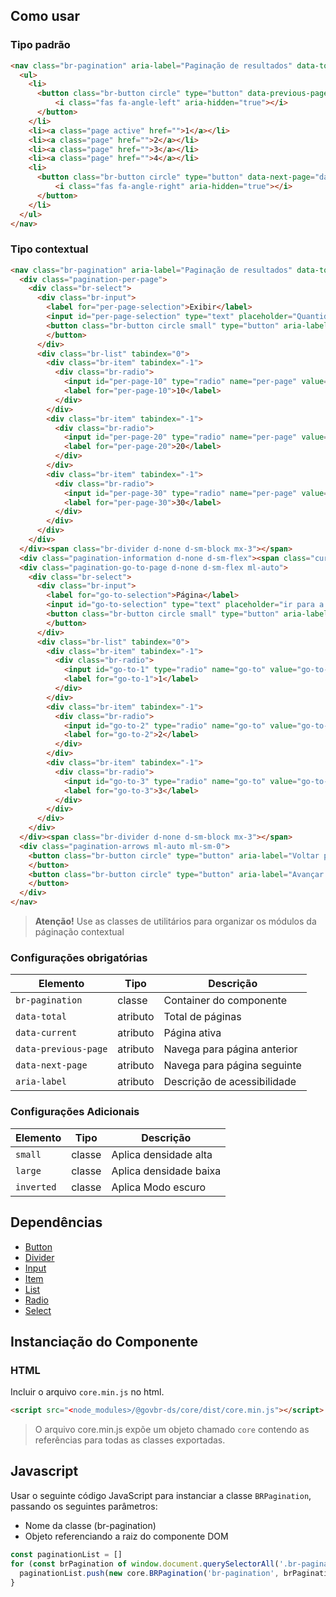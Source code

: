 [version]: # (10.0.4)

## Como usar

### Tipo padrão

```html
<nav class="br-pagination" aria-label="Paginação de resultados" data-total="4" data-current="1">
  <ul>
    <li>
      <button class="br-button circle" type="button" data-previous-page="data-previous-page" aria-label="Página anterior">
          <i class="fas fa-angle-left" aria-hidden="true"></i>
      </button>
    </li>
    <li><a class="page active" href="">1</a></li>
    <li><a class="page" href="">2</a></li>
    <li><a class="page" href="">3</a></li>
    <li><a class="page" href="">4</a></li>
    <li>
      <button class="br-button circle" type="button" data-next-page="data-next-page" aria-label="Página seguinte">
          <i class="fas fa-angle-right" aria-hidden="true"></i>
      </button>
    </li>
  </ul>
</nav>
```

### Tipo contextual

```html
<nav class="br-pagination" aria-label="Paginação de resultados" data-total="50" data-current="1" data-per-page="20">
  <div class="pagination-per-page">
    <div class="br-select">
      <div class="br-input">
        <label for="per-page-selection">Exibir</label>
        <input id="per-page-selection" type="text" placeholder="Quantidade de linhas"/>
        <button class="br-button circle small" type="button" aria-label="Exibir lista" tabindex="-1" data-trigger="data-trigger"><i class="fas fa-angle-down"></i>
        </button>
      </div>
      <div class="br-list" tabindex="0">
        <div class="br-item" tabindex="-1">
          <div class="br-radio">
            <input id="per-page-10" type="radio" name="per-page" value="per-page-10" checked="checked"/>
            <label for="per-page-10">10</label>
          </div>
        </div>
        <div class="br-item" tabindex="-1">
          <div class="br-radio">
            <input id="per-page-20" type="radio" name="per-page" value="per-page-20"/>
            <label for="per-page-20">20</label>
          </div>
        </div>
        <div class="br-item" tabindex="-1">
          <div class="br-radio">
            <input id="per-page-30" type="radio" name="per-page" value="per-page-30"/>
            <label for="per-page-30">30</label>
          </div>
        </div>
      </div>
    </div>
  </div><span class="br-divider d-none d-sm-block mx-3"></span>
  <div class="pagination-information d-none d-sm-flex"><span class="current">1</span>&ndash;<span class="per-page">20</span>&nbsp;de&nbsp;<span class="total">50</span>&nbsp;itens</div>
  <div class="pagination-go-to-page d-none d-sm-flex ml-auto">
    <div class="br-select">
      <div class="br-input">
        <label for="go-to-selection">Página</label>
        <input id="go-to-selection" type="text" placeholder="ir para a página"/>
        <button class="br-button circle small" type="button" aria-label="Exibir lista" tabindex="-1" data-trigger="data-trigger"><i class="fas fa-angle-down"></i>
        </button>
      </div>
      <div class="br-list" tabindex="0">
        <div class="br-item" tabindex="-1">
          <div class="br-radio">
            <input id="go-to-1" type="radio" name="go-to" value="go-to-1" checked="checked"/>
            <label for="go-to-1">1</label>
          </div>
        </div>
        <div class="br-item" tabindex="-1">
          <div class="br-radio">
            <input id="go-to-2" type="radio" name="go-to" value="go-to-2"/>
            <label for="go-to-2">2</label>
          </div>
        </div>
        <div class="br-item" tabindex="-1">
          <div class="br-radio">
            <input id="go-to-3" type="radio" name="go-to" value="go-to-3"/>
            <label for="go-to-3">3</label>
          </div>
        </div>
      </div>
    </div>
  </div><span class="br-divider d-none d-sm-block mx-3"></span>
  <div class="pagination-arrows ml-auto ml-sm-0">
    <button class="br-button circle" type="button" aria-label="Voltar página"><i class="fas fa-angle-left" aria-hidden="true"></i>
    </button>
    <button class="br-button circle" type="button" aria-label="Avançar página"><i class="fas fa-angle-right" aria-hidden="true"></i>
    </button>
  </div>
</nav>
```

> **Atenção!** Use as classes de utilitários para organizar os módulos da páginação contextual

### Configurações obrigatórias

| Elemento             | Tipo     | Descrição                   |
| -------------------- | -------- | --------------------------- |
| `br-pagination`      | classe   | Container do componente     |
| `data-total`         | atributo | Total de páginas            |
| `data-current`       | atributo | Página ativa                |
| `data-previous-page` | atributo | Navega para página anterior |
| `data-next-page`     | atributo | Navega para página seguinte |
| `aria-label`         | atributo | Descrição de acessibilidade |

### Configurações Adicionais

| Elemento   | Tipo   | Descrição              |
| ---------- | ------ | ---------------------- |
| `small`    | classe | Aplica densidade alta  |
| `large`    | classe | Aplica densidade baixa |
| `inverted` | classe | Aplica Modo escuro     |

## Dependências

-   [Button](/components/button)
-   [Divider](/components/divider)
-   [Input](/components/input)
-   [Item](/components/item)
-   [List](/components/list)
-   [Radio](/components/radio)
-   [Select](/components/select)

## Instanciação do Componente

### HTML

Incluir o arquivo `core.min.js` no html.

```html
<script src="<node_modules>/@govbr-ds/core/dist/core.min.js"></script>
```

> O arquivo core.min.js expõe um objeto chamado `core` contendo as referências para todas as classes exportadas.

## Javascript

Usar o seguinte código JavaScript para instanciar a classe `BRPagination`, passando os seguintes parâmetros:

-   Nome da classe (br-pagination)
-   Objeto referenciando a raiz do componente DOM

```javascript
const paginationList = []
for (const brPagination of window.document.querySelectorAll('.br-pagination')) {
  paginationList.push(new core.BRPagination('br-pagination', brPagination))
}
```
